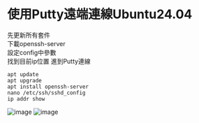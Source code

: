 # 使用Putty遠端連線Ubuntu24.04  
先更新所有套件  
下載openssh-server  
設定config中參數  
找到目前ip位置
進到Putty連線  
```
apt update  
apt upgrade  
apt install openssh-server
nano /etc/ssh/sshd_config  
ip addr show
```
![image](https://github.com/user-attachments/assets/fb525f55-ea9c-4e1a-bb29-c62b14ae2096)
![image](https://github.com/user-attachments/assets/062369cf-ddb2-446c-aaef-fd8957f3c5f6)
